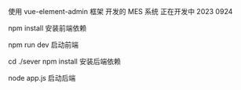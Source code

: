 使用 vue-element-admin 框架 开发的 MES 系统 正在开发中 2023 0924

npm install 安装前端依赖

npm run dev 启动前端

cd ./sever
npm install 安装后端依赖

node app.js 启动后端
